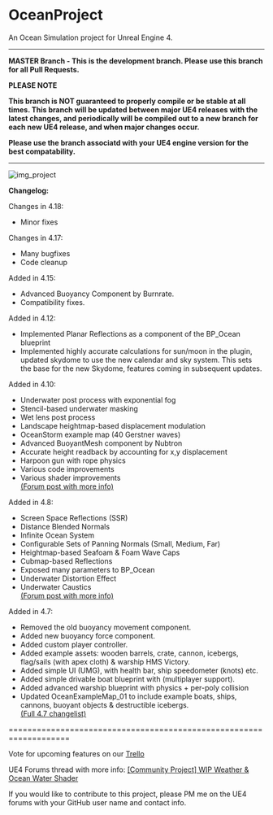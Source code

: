 # OceanProject
An Ocean Simulation project for Unreal Engine 4.

---------------------

**MASTER Branch - This is the development branch. Please use this branch for all Pull Requests.**

**PLEASE NOTE**

**This branch is NOT guaranteed to properly compile or be stable at all times. This branch will be updated between major UE4 releases with the latest changes, and periodically will be compiled out to a new branch for each new UE4 release, and when major changes occur.**

**Please use the branch associatd with your UE4 engine version for the best compatability.**

---------------------

![img_project](ProjectScreenshot.jpg)

**Changelog:**

Changes in 4.18:
* Minor fixes

Changes in 4.17:
* Many bugfixes
* Code cleanup

Added in 4.15:
* Advanced Buoyancy Component by Burnrate.
* Compatibility fixes.

Added in 4.12:
* Implemented Planar Reflections as a component of the BP_Ocean blueprint
* Implemented highly accurate calculations for sun/moon in the plugin, updated skydome to use the new calendar and sky system. This sets the base for the new Skydome, features coming in subsequent updates.

Added in 4.10:

* Underwater post process with exponential fog
* Stencil-based underwater masking
* Wet lens post process
* Landscape heightmap-based displacement modulation
* OceanStorm example map (40 Gerstner waves)
* Advanced BuoyantMesh component by Nubtron
* Accurate height readback by accounting for x,y displacement
* Harpoon gun with rope physics
* Various code improvements
* Various shader improvements  
[(Forum post with more info)](https://forums.unrealengine.com/showthread.php?42092-Community-Project-WIP-Weather-amp-Ocean-Water-Shader&p=485675&viewfull=1#post485675)

Added in 4.8:

* Screen Space Reflections (SSR)
* Distance Blended Normals
* Infinite Ocean System
* Configurable Sets of Panning Normals (Small, Medium, Far)
* Heightmap-based Seafoam & Foam Wave Caps
* Cubmap-based Reflections
* Exposed many parameters to BP_Ocean
* Underwater Distortion Effect
* Underwater Caustics  
[(Forum post with more info)](https://forums.unrealengine.com/showthread.php?42092&p=311982&viewfull=1#post311982)

Added in 4.7:

* Removed the old buoyancy movement component.
* Added new buoyancy force component.
* Added custom player controller.
* Added example assets: wooden barrels, crate, cannon, icebergs, flag/sails (with apex cloth) & warship HMS Victory.
* Added simple UI (UMG), with health bar, ship speedometer (knots) etc.
* Added simple drivable boat blueprint with (multiplayer support).
* Added advanced warship blueprint with physics + per-poly collision
* Updated OceanExampleMap_01 to include example boats, ships, cannons, buoyant objects & destructible icebergs.  
[(Full 4.7 changelist)](https://forums.unrealengine.com/showthread.php?42092-Community-Project-WIP-Weather-amp-Ocean-Water-Shader&p=279737&viewfull=1#post279737)

===================================================================


Vote for upcoming features on our [Trello](https://trello.com/b/7dzOdkvw/ue4-ocean-weather-project)

UE4 Forums thread with more info: [[Community Project] WIP Weather & Ocean Water Shader](https://forums.unrealengine.com/showthread.php?42092-Community-Project-WIP-Weather-amp-Ocean-Water-Shader)

If you would like to contribute to this project, please PM me on the UE4 forums with your GitHub user name and contact info.
